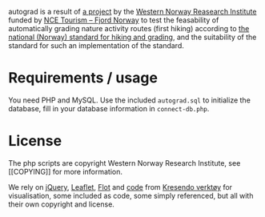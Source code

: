autograd is a result of [a project](http://www.vestforsk.no/en/projects/automatic-grading-of-hikes) by the [Western Norway Reasearch Institute](http://www.vestforsk.no) funded by [NCE Tourism – Fjord Norway](http://www.fjordnorway.com/no/NCE-Tourism/)
to test the feasability of automatically grading nature activity routes (first hiking) according to [the national (Norway) standard for hiking and grading](http://www.fjellturisme.no/skilting-og-gradering),
and the suitability of the standard for such an implementation of the standard.

Requirements / usage
===================

You need PHP and MySQL. Use the included `autograd.sql` to initialize the database, fill in your database information in `connect-db.php`.

License
======

The php scripts are copyright Western Norway Research Institute, see [[COPYING]] for more information.

We rely on [jQuery](http://jquery.com/), [Leaflet](http://leafletjs.com/), [Flot](http://www.flotcharts.org/) and [code](https://github.com/esisa/kresendoverktoy/blob/master/profilEksempel.html) from [Kresendo verktøy](http://verktoy.kresendo.no) for visualisation, some included as code, some simply referenced, but all with their own copyright and license.